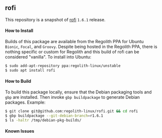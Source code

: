 ## rofi

This repository is a snapshot of [rofi](https://github.com/davatorium/rofi) `1.6.1` release.

#### How to Install

Builds of this package are available from the Regolith PPA for Ubuntu `Bionic`, `Focal`, and `Groovy`.  Despite being hosted in the Regolith PPA, there is nothing specific or custom for Regolith and this build of rofi can be considered "vanilla".  To install into Ubuntu:

```bash
$ sudo add-apt-repository ppa:regolith-linux/unstable
$ sudo apt install rofi
```

#### How to Build

To build this package locally, ensure that the Debian packaging tools and `gbp` are installed.  Then invoke `gbp buildpackage` to generate Debian packages.  Example:

```bash
$ git clone git@github.com:regolith-linux/rofi.git && cd rofi
$ gbp buildpackage --git-debian-branch=r1.6.1
$ ls -haltr /tmp/debian-pkg-builds/
```

#### Known Issues
